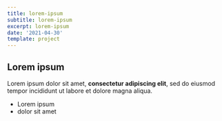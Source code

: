 ```yaml
---
title: lorem-ipsum
subtitle: lorem-ipsum
excerpt: lorem-ipsum
date: '2021-04-30'
template: project
---
```

## Lorem ipsum

Lorem ipsum dolor sit amet, **consectetur adipiscing elit**, sed do eiusmod tempor incididunt ut labore et dolore magna aliqua.

- Lorem ipsum
- dolor sit amet